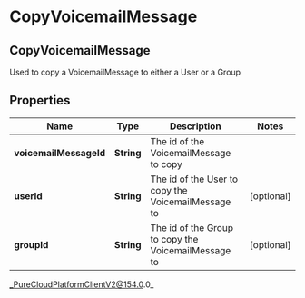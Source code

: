 # CopyVoicemailMessage

## CopyVoicemailMessage
Used to copy a VoicemailMessage to either a User or a Group

## Properties

|Name | Type | Description | Notes|
|------------ | ------------- | ------------- | -------------|
| **voicemailMessageId** | **String** | The id of the VoicemailMessage to copy | |
| **userId** | **String** | The id of the User to copy the VoicemailMessage to | [optional] |
| **groupId** | **String** | The id of the Group to copy the VoicemailMessage to | [optional] |



_PureCloudPlatformClientV2@154.0.0_
